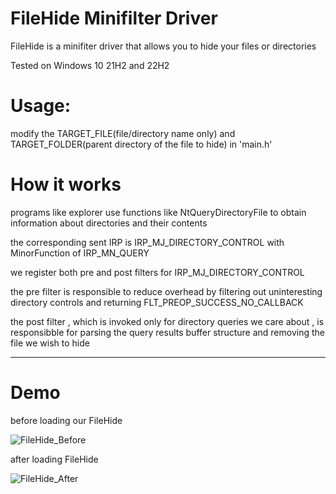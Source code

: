 # FileHide Minifilter Driver 
FileHide is a minifiter driver that allows you to hide your files or directories 

Tested on Windows 10 21H2 and 22H2

# Usage:
modify the TARGET_FILE(file/directory name only) and TARGET_FOLDER(parent directory  of the file to hide)  in 'main.h' 



# How it works 
programs like explorer use functions like NtQueryDirectoryFile to obtain information about directories and their contents 

the corresponding sent IRP is IRP_MJ_DIRECTORY_CONTROL with MinorFunction of IRP_MN_QUERY 

we register both pre and post filters for IRP_MJ_DIRECTORY_CONTROL 

the pre filter is responsible to reduce overhead by filtering out uninteresting directory controls and returning FLT_PREOP_SUCCESS_NO_CALLBACK 

the post filter , which is invoked only for directory queries we care about , is responsibble for parsing the query results buffer structure and removing the file we wish to hide 

***************************
# Demo
before loading our FileHide

![FileHide_Before](https://github.com/0mWindyBug/FileHide/assets/139051196/d9861966-f4a2-46b6-b869-1a77a5d9660a)

after loading FileHide

![FileHide_After](https://github.com/0mWindyBug/FileHide/assets/139051196/974240d2-a923-415b-8c02-174741dcbe7e)


  
